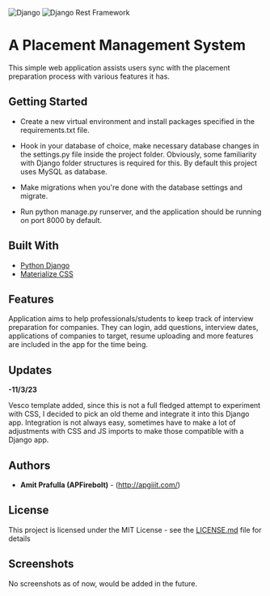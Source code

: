 ![Django](https://img.shields.io/badge/Django-092E20?style=for-the-badge&logo=django&logoColor=green)
![Django Rest Framework](https://img.shields.io/badge/django%20rest-ff1709?style=for-the-badge&logo=django&logoColor=white)

# A Placement Management System

This simple web application assists users sync with the placement preparation process with various features it has.

## Getting Started

* Create a new virtual environment and install packages specified in the requirements.txt file.

* Hook in your database of choice, make necessary database changes in the settings.py file inside the project folder. Obviously, some familiarity with Django folder structures is required for this. By default this project uses MySQL as database.

* Make migrations when you're done with the database settings and migrate.
* Run python manage.py runserver, and the application should be running on port 8000 by default.


## Built With

* [Python Django](https://www.djangoproject.com/)
* [Materialize CSS](https://materializecss.com/)

## Features 

Application aims to help professionals/students to keep track of interview preparation for companies. They can login, add questions, 
interview dates, applications of companies to target, resume uploading and more features are included in the app for the time being.

## Updates

<b>-11/3/23</b>

Vesco template added, since this is not a full fledged attempt to experiment with CSS, I decided to pick an old theme and integrate it into this Django app. Integration is not always easy, sometimes have to make a lot of adjustments with CSS and JS imports to make those compatible with a Django app.

## Authors

* **Amit Prafulla (APFirebolt)** - (http://apgiiit.com/)

## License

This project is licensed under the MIT License - see the [LICENSE.md](LICENSE.md) file for details

## Screenshots

No screenshots as of now, would be added in the future.

